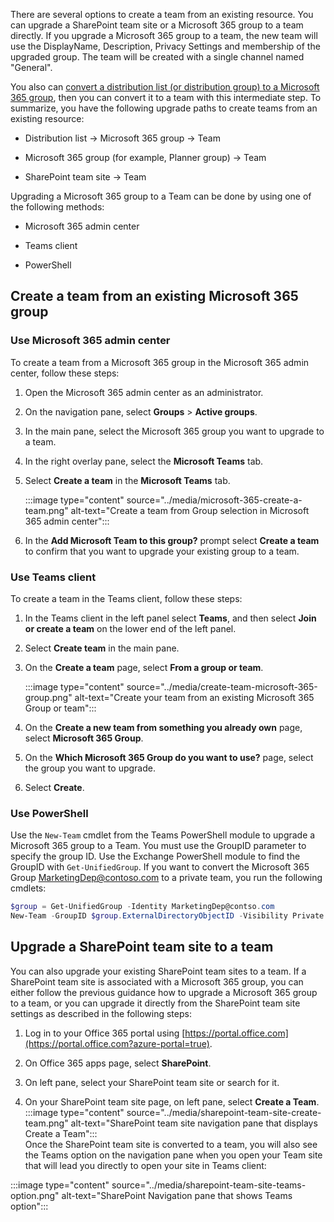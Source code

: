 There are several options to create a team from an existing resource. You can upgrade a SharePoint team site or a Microsoft 365 group to a team directly. If you upgrade a Microsoft 365 group to a team, the new team will use the DisplayName, Description, Privacy Settings and membership of the upgraded group. The team will be created with a single channel named "General". 

You also can [convert a distribution list (or distribution group) to a Microsoft 365 group](/microsoft-365/admin/manage/upgrade-distribution-lists?azure-portal=true), then you can convert it to a team with this intermediate step. 
To summarize, you have the following upgrade paths to create teams from an existing resource:

- Distribution list -> Microsoft 365 group -> Team

- Microsoft 365 group (for example, Planner group) -> Team

- SharePoint team site -> Team

Upgrading a Microsoft 365 group to a Team can be done by using one of the following methods:

- Microsoft 365 admin center

- Teams client

- PowerShell

## Create a team from an existing Microsoft 365 group

### Use Microsoft 365 admin center 

To create a team from a Microsoft 365 group in the Microsoft 365 admin center, follow these steps:

1. Open the Microsoft 365 admin center as an administrator.

2. On the navigation pane, select **Groups** > **Active groups**.

3. In the main pane, select the Microsoft 365 group you want to upgrade to a team.

4. In the right overlay pane, select the **Microsoft Teams** tab.

5. Select **Create a team** in the **Microsoft Teams** tab.  

    ‎:::image type="content" source="../media/microsoft-365-create-a-team.png" alt-text="Create a team from Group selection in Microsoft 365 admin center":::  

6. In the **Add Microsoft Team to this group?** prompt select **Create a team** to confirm that you want to upgrade your existing group to a team.

### Use Teams client 
To create a team in the Teams client, follow these steps:

1. In the Teams client in the left panel select **Teams**, and then select **Join or create a team** on the lower end of the left panel.

2. Select **Create team** in the main pane.

3. On the **Create a team** page, select **From a group or team**.  

    ‎:::image type="content" source="../media/create-team-microsoft-365-group.png" alt-text="Create your team from an existing Microsoft 365 Group or team":::  

4. On the **Create a new team from something you already own** page, select **Microsoft 365 Group**.

5. On the **Which Microsoft 365 Group do you want to use?** page, select the group you want to upgrade.

6. Select **Create**.
 
### Use PowerShell 

Use the ```New-Team``` cmdlet from the Teams PowerShell module to upgrade a Microsoft 365 group to a Team. You must use the GroupID parameter to specify the group ID. Use the Exchange PowerShell module to find the GroupID with ```Get-UnifiedGroup```. If you want to convert the Microsoft 365 Group MarketingDep@contoso.com to a private team, you run the following cmdlets:
 

```powershell
$group = Get-UnifiedGroup -Identity MarketingDep@contso.com
New-Team -GroupID $group.ExternalDirectoryObjectID -Visibility Private
```

## Upgrade a SharePoint team site to a team

You can also upgrade your existing SharePoint team sites to a team. If a SharePoint team site is associated with a Microsoft 365 group, you can either follow the previous guidance how to upgrade a Microsoft 365 group to a team, or you can upgrade it directly from the SharePoint team site settings as described in the following steps:

1. Log in to your Office 365 portal using [https://portal.office.com](https://portal.office.com?azure-portal=true).

2. On Office 365 apps page, select **SharePoint**.

3. On left pane, select your SharePoint team site or search for it.

4. On your SharePoint team site page, on left pane, select **Create a Team**. 
:::image type="content" source="../media/sharepoint-team-site-create-team.png" alt-text="SharePoint team site navigation pane that displays Create a Team":::  
‎
Once the SharePoint team site is converted to a team, you will also see the Teams option on the navigation pane when you open your Team site that will lead you directly to open your site in Teams client:

:::image type="content" source="../media/sharepoint-team-site-teams-option.png" alt-text="SharePoint Navigation pane that shows Teams option":::  
‎
 

 
